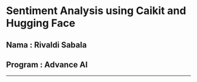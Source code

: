 # Sentiment Analysis using Caikit and Hugging Face

## Nama : Rivaldi Sabala

## Program : Advance AI

-----
